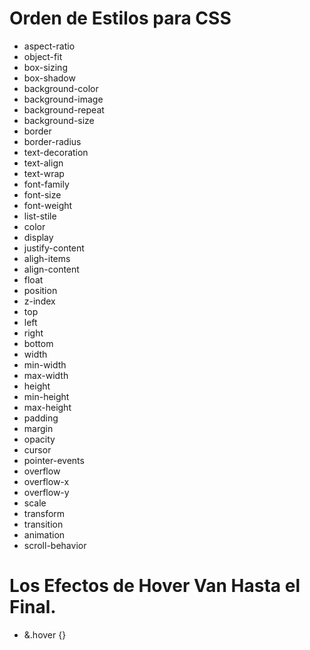 # Orden de Estilos para CSS

* aspect-ratio
* object-fit
* box-sizing
* box-shadow
* background-color
* background-image
* background-repeat
* background-size
* border
* border-radius
* text-decoration
* text-align
* text-wrap
* font-family
* font-size
* font-weight
* list-stile
* color
* display
* justify-content
* aligh-items
* align-content
* float
* position
* z-index
* top
* left
* right
* bottom
* width
* min-width
* max-width
* height
* min-height
* max-height
* padding
* margin
* opacity
* cursor
* pointer-events
* overflow
* overflow-x
* overflow-y
* scale
* transform
* transition
* animation
* scroll-behavior

# Los Efectos de Hover Van Hasta el Final.

* &.hover {}